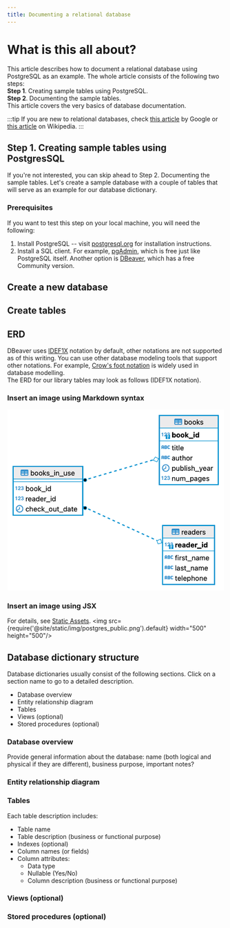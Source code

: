 ```yaml
---
title: Documenting a relational database
---
```


# What is this all about?
This article describes how to document a relational database using PostgreSQL as an example. The whole article consists of the following two steps:  
**Step 1**. Creating sample tables using PostgreSQL.  
**Step 2**. Documenting the sample tables.  
This article covers the very basics of database documentation.

:::tip
If you are new to relational databases, check [this article](https://cloud.google.com/learn/what-is-a-relational-database) by Google or [this article](https://en.wikipedia.org/wiki/Relational_database) on Wikipedia.
:::

## Step 1. Creating sample tables using PostgresSQL
If you're not interested, you can skip ahead to Step 2. Documenting the sample tables.
Let's create a sample database with a couple of tables that will serve as an example for our database dictionary.

### Prerequisites
If you want to test this step on your local machine, you will need the following:
1. Install PostgreSQL -- visit [postgresql.org](https://www.postgresql.org) for installation instructions.
2. Install a SQL client. For example, [pgAdmin](https://www.pgadmin.org), which is free just like PostgreSQL itself. Another option is [DBeaver](https://dbeaver.io), which has a free Community version.

## Create a new database

## Create tables

## ERD

DBeaver uses [IDEF1X](https://en.wikipedia.org/wiki/IDEF1X) notation by default, other notations are not supported as of this writing.
You can use other database modeling tools that support other notations. For example, [Crow's foot notation](https://en.wikipedia.org/wiki/Entity–relationship_model#Crow's_foot_notation) is widely used in database modelling.  
The ERD for our library tables may look as follows (IDEF1X notation).

### Insert an image using Markdown syntax
![ERD](../static/img/postgres_public.png)

### Insert an image using JSX
For details, see [Static Assets](https://docusaurus.io/docs/static-assets).
<img src={require('@site/static/img/postgres_public.png').default} width="500" height="500"/>


## Database dictionary structure
Database dictionaries usually consist of the following sections. Click on a section name to go to a detailed description.
- Database overview
- Entity relationship diagram
- Tables
- Views (optional)
- Stored procedures (optional)

### Database overview
Provide general information about the database: name (both logical and physical if they are different), business purpose, important notes?

### Entity relationship diagram

### Tables
Each table description includes:
- Table name
- Table description (business or functional purpose)
- Indexes (optional)
- Column names (or fields)
- Column attributes:
    - Data type
    - Nullable (Yes/No)
    - Column description (business or functional purpose)

### Views (optional)

### Stored procedures (optional)
